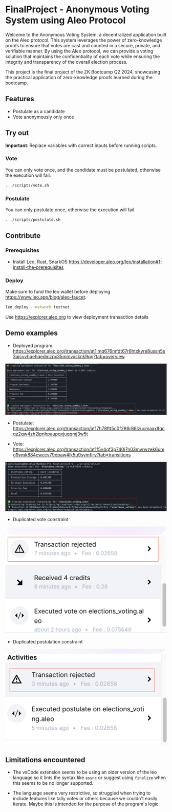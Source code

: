 # FinalProject - Anonymous Voting System using Aleo Protocol

Welcome to the Anonymous Voting System, a decentralized application built on the Aleo protocol. This system leverages the power of zero-knowledge proofs to ensure that votes are cast and counted in a secure, private, and verifiable manner. By using the Aleo protocol, we can provide a voting solution that maintains the confidentiality of each vote while ensuring the integrity and transparency of the overall election process.

This project is the final project of the ZK Bootcamp Q2 2024, showcasing the practical application of zero-knowledge proofs learned during the bootcamp.

## Features

- Postulate as a candidate
- Vote anonymously only once

## Try out

**Important**: Replace variables with correct inputs before running scripts.

### Vote

You can only vote once, and the candidate must be postulated, otherwise the execution will fail.

```bash
. ./scripts/vote.sh
```

### Postulate

You can only postulate once, otherwise the execution will fail.

```bash
. ./scripts/postulate.sh
```

## Contribute

### Prerequisites

- Install Leo, Rust, SnarkOS <https://developer.aleo.org/leo/installation#1-install-the-prerequisites>

### Deploy

Make sure to fund the leo wallet before deploying <https://www.leo.app/blog/aleo-faucet>.

```bash
leo deploy --network testnet
```

Use <https://explorer.aleo.org> to view deployment transaction details

## Demo examples

- Deployed program: <https://explorer.aleo.org/transaction/at1lmq676mfdt67r6htxkyre8ussn5s3ajcvyhqehqedmzpx35mmvxsknk9qg?tab=overview>

![Deployed Program Broadcast example](./docs/deployed-example.png)

- Postulate: <https://explorer.aleo.org/transaction/at17h78ftt5c0f286r86lzucmaaxlfqcqz2qw4zh2lpnhpaupqxjuqqmj3w5t>

- Vote: <https://explorer.aleo.org/transaction/at1f5v4qf3p740j7n03mvrwzek6umg9ymk884cwccv79epaw4lk5u9symflry?tab=transitions>

![Vote tx example](./docs/vote-tx-example.png)

- Duplicated vote constraint

![Duplicate vote example](./docs/duplicate-vote.png)

- Duplicated postulation constraint

![Duplicate postulation example](./docs/duplicate-postulate.png)

## Limitations encountered

- The vsCode extension seems to be using an older version of the leo language so it lints the syntax like `async` or suggest using `finalize` when this seems to be no longer supported.

- The language seems very restrictive, so struggled when trying to include features like tally votes or others because we couldn't easily iterate. Maybe this is intended for the purpose of the program's logic.
